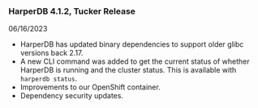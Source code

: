 ### HarperDB 4.1.2, Tucker Release

06/16/2023

- HarperDB has updated binary dependencies to support older glibc versions back 2.17.
- A new CLI command was added to get the current status of whether HarperDB is running and the cluster status. This is available with `harperdb status`.
- Improvements to our OpenShift container.
- Dependency security updates.
